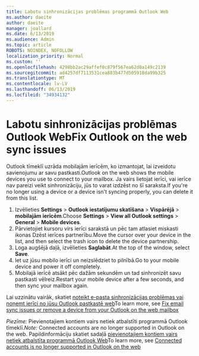 ```yaml
---
title: Labotu sinhronizācijas problēmas programmā Outlook Web
ms.author: daeite
author: daeite
manager: joallard
ms.date: 6/13/2019
ms.audience: Admin
ms.topic: article
ROBOTS: NOINDEX, NOFOLLOW
localization_priority: Normal
ms.custom: ''
ms.openlocfilehash: 4298bb2ac29affef0c879f567ea62d0a149c2139
ms.sourcegitcommit: ad4257df7113531cea883b477d505918da99b325
ms.translationtype: MT
ms.contentlocale: lv-LV
ms.lasthandoff: 06/13/2019
ms.locfileid: "34934132"
---
```

# <a name="fix-outlook-on-the-web-sync-issues"></a><span data-ttu-id="47daf-102">Labotu sinhronizācijas problēmas Outlook Web</span><span class="sxs-lookup"><span data-stu-id="47daf-102">Fix Outlook on the web sync issues</span></span>

<span data-ttu-id="47daf-103">Outlook tīmeklī uzrāda mobilajām ierīcēm, ko izmantojat, lai izveidotu savienojumu ar savu pastkasti.</span><span class="sxs-lookup"><span data-stu-id="47daf-103">Outlook on the web shows the mobile devices you use to connect to your mailbox.</span></span> <span data-ttu-id="47daf-104">Ja vairs lietojat ierīci, vai ierīce nav pareizi veikt sinhronizāciju, jūs to varat izdzēst no šī saraksta.</span><span class="sxs-lookup"><span data-stu-id="47daf-104">If you're no longer using a device or a device isn't syncing properly, you can delete it from this list.</span></span>

1. <span data-ttu-id="47daf-105">Izvēlieties **Settings** > **Outlook iestatījumu skatīšana** > **Vispārējā** > **mobilajām ierīcēm**.</span><span class="sxs-lookup"><span data-stu-id="47daf-105">Choose **Settings** > **View all Outlook settings** > **General** > **Mobile devices**.</span></span>
1. <span data-ttu-id="47daf-106">Pārvietojiet kursoru virs ierīci sarakstā un pēc tam atlasiet miskasti ikonas Dzēst ierīces partnerību.</span><span class="sxs-lookup"><span data-stu-id="47daf-106">Move the cursor over your device in the list, and then select the trash icon to delete the device partnership.</span></span>
1. <span data-ttu-id="47daf-107">Loga augšējā daļā, izvēlieties **Saglabāt**.</span><span class="sxs-lookup"><span data-stu-id="47daf-107">At the top of the window, select **Save**.</span></span>
1. <span data-ttu-id="47daf-108">Iet uz jūsu mobilo ierīci un neizslēdziet to pilnībā.</span><span class="sxs-lookup"><span data-stu-id="47daf-108">Go to your mobile device and power it off completely.</span></span>
1. <span data-ttu-id="47daf-109">Mobilajā ierīcē atsākt pēc dažām sekundēm un tad sinhronizēt savu pastkasti vēlreiz.</span><span class="sxs-lookup"><span data-stu-id="47daf-109">Restart your mobile device after a few seconds, and then sync your mailbox again.</span></span>

<span data-ttu-id="47daf-110">Lai uzzinātu vairāk, skatiet [noteikt e-pasta sinhronizācijas problēmas vai noņemt ierīci no jūsu Outlook pastkastē web](https://support.office.com/article/775ed31c-05bd-4ee4-b1b3-33fad7b5b992)</span><span class="sxs-lookup"><span data-stu-id="47daf-110">To learn more, see [Fix email sync issues or remove a device from your Outlook on the web mailbox](https://support.office.com/article/775ed31c-05bd-4ee4-b1b3-33fad7b5b992)</span></span>

<span data-ttu-id="47daf-111">*Piezīme:* Pievienotajiem kontiem vairs netiek atbalstīti programmā Outlook tīmeklī.</span><span class="sxs-lookup"><span data-stu-id="47daf-111">*Note:* Connected accounts are no longer supported in Outlook on the web.</span></span> <span data-ttu-id="47daf-112">Papildinformāciju skatiet sadaļā [pievienotajiem kontiem vairs netiek atbalstīta programmā Outlook Web](https://support.office.com/article/5cc526bf-e928-4a99-8b9f-5e089df7d887)</span><span class="sxs-lookup"><span data-stu-id="47daf-112">To learn more, see [Connected accounts is no longer supported in Outlook on the web](https://support.office.com/article/5cc526bf-e928-4a99-8b9f-5e089df7d887)</span></span>